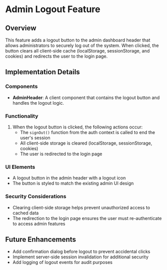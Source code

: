 # Admin Logout Feature

## Overview
This feature adds a logout button to the admin dashboard header that allows administrators to securely log out of the system. When clicked, the button clears all client-side cache (localStorage, sessionStorage, and cookies) and redirects the user to the login page.

## Implementation Details

### Components
- **AdminHeader**: A client component that contains the logout button and handles the logout logic.

### Functionality
1. When the logout button is clicked, the following actions occur:
   - The `signOut()` function from the auth context is called to end the user's session
   - All client-side storage is cleared (localStorage, sessionStorage, cookies)
   - The user is redirected to the login page

### UI Elements
- A logout button in the admin header with a logout icon
- The button is styled to match the existing admin UI design

### Security Considerations
- Clearing client-side storage helps prevent unauthorized access to cached data
- The redirection to the login page ensures the user must re-authenticate to access admin features

## Future Enhancements
- Add confirmation dialog before logout to prevent accidental clicks
- Implement server-side session invalidation for additional security
- Add logging of logout events for audit purposes
